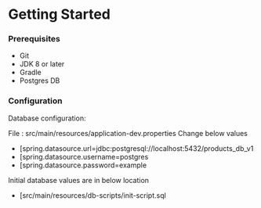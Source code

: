 # Getting Started

### Prerequisites
* Git
* JDK 8 or later
* Gradle
* Postgres DB

### Configuration
Database configuration:

File : src/main/resources/application-dev.properties
Change below values
* [spring.datasource.url=jdbc:postgresql://localhost:5432/products_db_v1
* [spring.datasource.username=postgres
* [spring.datasource.password=example

Initial database values are in below location
* [src/main/resources/db-scripts/init-script.sql
